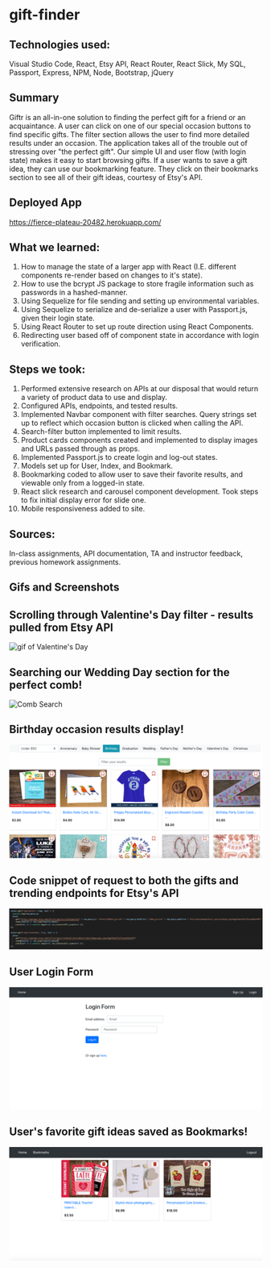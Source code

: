 # gift-finder

## Technologies used:
Visual Studio Code, React, Etsy API, React Router, React Slick, My SQL, Passport, Express, NPM, Node, Bootstrap, jQuery

## Summary
 
Giftr is an all-in-one solution to finding the perfect gift for a friend or an acquaintance. A user can click on one of our special occasion buttons to find specific gifts. The filter section allows the user to find more detailed results under an occasion. The application takes all of the trouble out of stressing over "the perfect gift". Our simple UI and user flow (with login state) makes it easy to start browsing gifts. If a user wants to save a gift idea, they can use our bookmarking feature. They click on their bookmarks section to see all of their gift ideas, courtesy of Etsy's API. 

## Deployed App
https://fierce-plateau-20482.herokuapp.com/


## What we learned:
1. How to manage the state of a larger app with React (I.E. different components re-render based on changes to it's state).
2. How to use the bcrypt JS package to store fragile information such as passwords in a hashed-manner.
3. Using Sequelize for file sending and setting up environmental variables.
4. Using Sequelize to serialize and de-serialize a user with Passport.js, given their login state.
5. Using React Router to set up route direction using React Components.
6. Redirecting user based off of component state in accordance with login verification.

## Steps we took:
1. Performed extensive research on APIs at our disposal that would return a variety of product data to use and display.
2. Configured APIs, endpoints, and tested results.
3. Implemented Navbar component with filter searches. Query strings set up to reflect which occasion button is clicked when calling the API.
4. Search-filter button implemented to limit results.
4. Product cards components created and implemented to display images and URLs passed through as props.
5. Implemented Passport.js to create login and log-out states.
6. Models set up for User, Index, and Bookmark.
7. Bookmarking coded to allow user to save their favorite results, and viewable only from a logged-in state.
8. React slick research and carousel component development. Took steps to fix initial display error for slide one.
9. Mobile responsiveness added to site.

## Sources:
In-class assignments, API documentation, TA and instructor feedback, previous homework assignments.

## Gifs and Screenshots

## Scrolling through Valentine's Day filter - results pulled from Etsy API
![gif of Valentine's Day](https://github.com/ShipraD25/gift-finder/blob/master/client/public/valentines.gif)

 ## Searching our Wedding Day section for the perfect comb!
![Comb Search](https://github.com/ShipraD25/gift-finder/blob/master/client/public/comb.gif)

## Birthday occasion results display!
![Birthday Occasion](https://github.com/ShipraD25/gift-finder/blob/master/client/public/Screen%20Shot%202020-03-17%20at%206.49.52%20PM.png)

## Code snippet of request to both the gifts and trending endpoints for Etsy's API
![Code snippet](https://github.com/ShipraD25/gift-finder/blob/master/client/public/Screen%20Shot%202020-03-17%20at%206.47.06%20PM.png)

## User Login Form
![Log-in](https://github.com/ShipraD25/gift-finder/blob/master/client/public/Screen%20Shot%202020-03-17%20at%206.38.44%20PM.png)

## User's favorite gift ideas saved as Bookmarks!
![Bookmarks](https://github.com/ShipraD25/gift-finder/blob/master/client/public/Screen%20Shot%202020-03-17%20at%206.48.54%20PM.png)